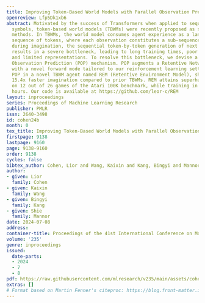 ```yaml
---
title: Improving Token-Based World Models with Parallel Observation Prediction
openreview: Lfp5Dk1xb6
abstract: Motivated by the success of Transformers when applied to sequences of discrete
  symbols, token-based world models (TBWMs) were recently proposed as sample-efficient
  methods. In TBWMs, the world model consumes agent experience as a language-like
  sequence of tokens, where each observation constitutes a sub-sequence. However,
  during imagination, the sequential token-by-token generation of next observations
  results in a severe bottleneck, leading to long training times, poor GPU utilization,
  and limited representations. To resolve this bottleneck, we devise a novel Parallel
  Observation Prediction (POP) mechanism. POP augments a Retentive Network (RetNet)
  with a novel forward mode tailored to our reinforcement learning setting. We incorporate
  POP in a novel TBWM agent named REM (Retentive Environment Model), showcasing a
  15.4x faster imagination compared to prior TBWMs. REM attains superhuman performance
  on 12 out of 26 games of the Atari 100K benchmark, while training in less than 12
  hours. Our code is available at https://github.com/leor-c/REM
layout: inproceedings
series: Proceedings of Machine Learning Research
publisher: PMLR
issn: 2640-3498
id: cohen24b
month: 0
tex_title: Improving Token-Based World Models with Parallel Observation Prediction
firstpage: 9138
lastpage: 9160
page: 9138-9160
order: 9138
cycles: false
bibtex_author: Cohen, Lior and Wang, Kaixin and Kang, Bingyi and Mannor, Shie
author:
- given: Lior
  family: Cohen
- given: Kaixin
  family: Wang
- given: Bingyi
  family: Kang
- given: Shie
  family: Mannor
date: 2024-07-08
address:
container-title: Proceedings of the 41st International Conference on Machine Learning
volume: '235'
genre: inproceedings
issued:
  date-parts:
  - 2024
  - 7
  - 8
pdf: https://raw.githubusercontent.com/mlresearch/v235/main/assets/cohen24b/cohen24b.pdf
extras: []
# Format based on Martin Fenner's citeproc: https://blog.front-matter.io/posts/citeproc-yaml-for-bibliographies/
---
```

